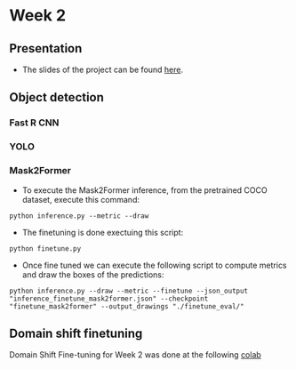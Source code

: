 # Week 2
## Presentation
* The slides of the project can be found [here](https://docs.google.com/presentation/d/1_Z6B1suaqjK-kdclQK2QIehBfXtvoAQn_MPRYKhfwC4/edit#slide=id.g33e8f63fe75_0_826).
## Object detection
### Fast R CNN



### YOLO


### Mask2Former
* To execute the Mask2Former inference, from the pretrained COCO dataset, execute this command:
```
python inference.py --metric --draw
```

* The finetuning is done exectuing this script:
```
python finetune.py
```

* Once fine tuned we can execute the following script to compute metrics and draw the boxes of the predictions:
```
python inference.py --draw --metric --finetune --json_output "inference_finetune_mask2former.json" --checkpoint "finetune_mask2former" --output_drawings "./finetune_eval/"
```
## Domain shift finetuning
Domain Shift Fine-tuning for Week 2 was done at the following [colab](?¿)

